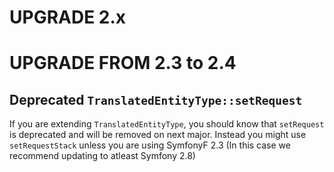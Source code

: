 UPGRADE 2.x
===========

UPGRADE FROM 2.3 to 2.4
=======================

## Deprecated `TranslatedEntityType::setRequest`

If you are extending `TranslatedEntityType`, you should know that
`setRequest` is deprecated and will be removed on next major. Instead
you might use `setRequestStack` unless you are using SymfonyF 2.3
(In this case we recommend updating to atleast Symfony 2.8)
